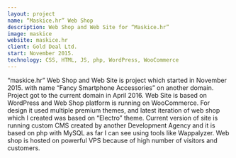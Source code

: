 ```yaml
---
layout: project
name: “Maskice.hr” Web Shop
description: Web Shop and Web Site for “Maskice.hr”
image: maskice
website: maskice.hr
client: Gold Deal Ltd.
start: November 2015.
technology: CSS, HTML, JS, php, WordPress, WooCommerce
---
```

“maskice.hr” Web Shop and Web Site is project which started in November 2015. with name “Fancy Smartphone Accessories” on another domain. Project got to the current domain in April 2016. Web Site is based on WordPress and Web Shop platform is running on WooCommerce. For design it used multiple premium themes, and latest iteration of web shop which I created was based on “Electro” theme. Current version of site is running custom CMS created by another Development Agency and it is based on php with MySQL as far I can see using tools like Wappalyzer. Web shop is hosted on powerful VPS because of high number of visitors and customers.